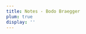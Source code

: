 ```yaml
---
title: Notes - Bodo Braegger
plum: true
display: ''
---
```


<SubNav />

<ListPosts only-date type="note" />

